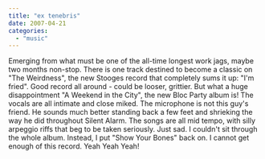 ```yaml
---
title: "ex tenebris"
date: 2007-04-21
categories: 
  - "music"
---
```


Emerging from what must be one of the all-time longest work jags, maybe two months non-stop. There is one track destined to become a classic on "The Weirdness", the new Stooges record that completely sums it up: "I'm fried". Good record all around - could be looser, grittier. But what a huge disappointment "A Weekend in the City", the new Bloc Party album is! The vocals are all intimate and close miked. The microphone is not this guy's friend. He sounds much better standing back a few feet and shrieking the way he did throughout Silent Alarm. The songs are all mid tempo, with silly arpeggio riffs that beg to be taken seriously. Just sad. I couldn't sit through the whole album. Instead, I put "Show Your Bones" back on. I cannot get enough of this record. Yeah Yeah Yeah!
